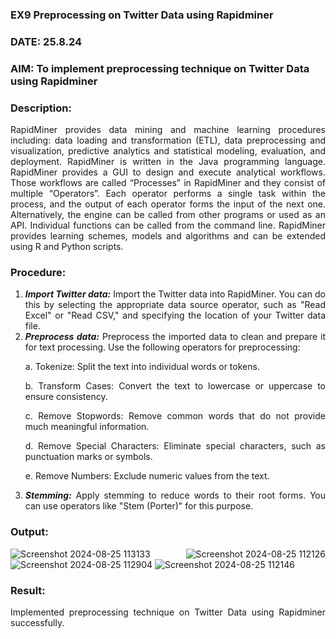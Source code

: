 ### EX9 Preprocessing on Twitter Data using Rapidminer
### DATE: 25.8.24
### AIM: To implement preprocessing technique on Twitter Data using Rapidminer
### Description: 
<div align = "justify">
RapidMiner provides data mining and machine learning procedures including: data loading and transformation (ETL), data preprocessing and visualization, 
predictive analytics and statistical modeling, evaluation, and deployment. RapidMiner is written in the Java programming language. 
RapidMiner provides a GUI to design and execute analytical workflows. Those workflows are called “Processes” in RapidMiner and they consist of multiple “Operators”. 
Each operator performs a single task within the process, and the output of each operator forms the input of the next one. Alternatively, the engine can be called from 
other programs or used as an API. Individual functions can be called from the command line. 
RapidMiner provides learning schemes, models and algorithms and can be extended using R and Python scripts.

### Procedure:
1) ***Import Twitter data:*** Import the Twitter data into RapidMiner. You can do this by selecting the appropriate
data source operator, such as "Read Excel" or "Read CSV," and specifying the location of your Twitter data
file.
2) ***Preprocess data:*** Preprocess the imported data to clean and prepare it for text processing. Use the following
operators for preprocessing:
    <p>a. Tokenize: Split the text into individual words or tokens.
    <p>b. Transform Cases: Convert the text to lowercase or uppercase to ensure consistency.
    <p>c. Remove Stopwords: Remove common words that do not provide much meaningful information.
    <p>d. Remove Special Characters: Eliminate special characters, such as punctuation marks or symbols.
    <p>e. Remove Numbers: Exclude numeric values from the text.
3) ***Stemming:*** Apply stemming to reduce words to their root forms. You can use operators like "Stem (Porter)"
for this purpose.

### Output:
![Screenshot 2024-08-25 113133](https://github.com/user-attachments/assets/6679beac-de38-4096-b9d2-2788006e1b08)
![Screenshot 2024-08-25 112126](https://github.com/user-attachments/assets/6661de30-39c6-4fc5-9014-670716cc7a1f)
![Screenshot 2024-08-25 112904](https://github.com/user-attachments/assets/842ae74e-f344-4c30-9a08-4fde24f32816)
![Screenshot 2024-08-25 112146](https://github.com/user-attachments/assets/b63f2653-5154-4ade-8a93-fdc0af6d3b34)
### Result:
Implemented preprocessing technique on Twitter Data using Rapidminer successfully.
